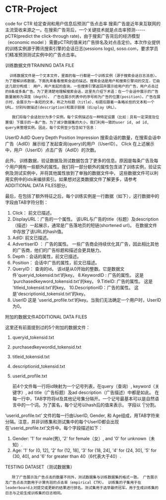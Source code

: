 # CTR-Project
code for CTR
给定查询和用户信息后预测广告点击率
  搜索广告是近年来互联网的主流营收来源之一。在搜索广告背后，一个关键技术就是点击率预测-----pCTR(predict the click-through rate)，由于搜索广告背后的经济模型（economic model ）需要pCTR的值来对广告排名及对点击定价。本次作业提供的训练实例源于腾讯搜索引擎的会话日志(sessions logs), soso.com，要求学员们精准预测测试实例中的广告点击率。 


训练数据文件TRAINING DATA FILE


      训练数据文件是一个文本文件，里面的每一行都是一个训练实例（源于搜索会话日志消息）。 为了理解训练数据，下面先来看看搜索会话的描述。搜索会话是用户和搜索引擎间的交互，它由这几部分构成： 用户，用户发起的查询，一些搜索引擎返回并展示给用户的广告，用户点击过的0条或多条广告。为了更清楚地理解搜索会话，这里先介绍下术语：在一个会话中展示的广告数量被称为深度（depth）， 广告在展示列表中的序号称为广告的位置(position)。广告在展示时，会展示为一条短的文本，称之为标题（title），标题后跟着一条略长些的文本和一个URL，分别叫做描述(description)和展示链接（display URL）。

       我们将每个会话划分为多个实例。每个实例描述在一种特定设置（比如：具有一定深度及位置值）下展示的一条广告。为了减少数据集的大小，我们利用一致的user id, ad id, query来整理实例。因此，每个实例至少包含如下信息：

UserID
AdID
Query
Depth
Position
Impression
      搜索会话的数量，在搜索会话中广告（AdID）展示给了发起查询(query)的用户（UserID）。
Click
      在上述展示中，用户（UserID）点击广告（AdID）的次数。

此外， 训练数据，验证数据及测试数据包含了更多的信息。原因是每条广告及每个用户拥有一些额外的属性。我们将一部分额外的属性包含进了训练实例，验证实例及测试实例中，并将其他属性放到了单独的数据文件中， 这些数据文件可以利用实例中的ids来编排索引。如果想对这类数据文件了解更多，请参考ADDITIONAL DATA FILES部分。

最后，在包括了额外特征之后，每个训练实例是一行数据（如下），这行数据中的字段由TAB字符分割：

1. Click： 前文已描述。
2. DisplayURL：广告的一个属性。
     该URL与广告的title（标题）及description（描述）一起展示，通常是广告落地页的短链(shortened url)。 在数据文件中存放了该URL的hash值。
3. AdID: 前文已描述。
4. AdvertiserID ： 广告的属性。
      一些广告商会持续优化其广告，因此相比其他的广告商，他们的广告标题和描述会更具魅力。
5. Depth：会话的属性，前文已描述。
6. Position： 会话中广告的属性，前文已描述。
7. QueryID： 查询的id。
      该id是从0开始的整数。它是数据文件'queryid_tokensid.txt'的key。
8.KeywordID : 广告的属性。
      这是 'purchasedkeyword_tokensid.txt'的key。
9.TitleID: 广告的属性。
      这是 'titleid_tokensid.txt'的key。
10.DescriptionID：广告的属性。
      这是'descriptionid_tokensid.txt'的key。
11. UserID
      这是 'userid_profile.txt'的key。当我们无法确定一个用户时，UserID为0。



附加的数据文件ADDITIONAL DATA FILES



这里还有前面提到过的5个附加的数据文件：

1. queryid_tokensid.txt

2. purchasedkeywordid_tokensid.txt

3. titleid_tokensid.txt

4. descriptionid_tokensid.txt

5. userid_profile.txt

      前4个文件每一行将id映射为一个记号列表，在query（查询）, keyword（关键字）, ad title（广告标题）及ad description（广告描述）中都是如此。 在每一行中，TAB字符将id及其他记号集分隔开。一个记号最基本可以是自然语言中的一个词。为了匿名，每个记号以hash后的值来表示。 字段以 ‘|’分割。

‘userid_profile.txt’ 文件的每一行由UserID, Gender, 和 Age组成，用TAB字符来分隔。注意，并非训练集和测试集中的每个UserID都会出现在‘userid_profile.txt’文件中。每个字段描述如下：
1. Gender:
'1' for male(男), '2' for female（女）, and '0' for unknown（未知）.
2. Age:
'1' for (0, 12], '2' for (12, 18], '3' for (18, 24], '4' for (24, 30], '5'
for (30, 40], and '6' for greater than 40（6代表大于40）.

TESTING DATASET（测试数据集）

       除了广告展示及广告点击的数量不同外，测试数据集与训练数据集的格式一致。 广告展示及广告点击次数用于计算先验的点击率（empirical CTR）。 训练集的子集用于在leaderboard上对提交或更新的结果进行排名。测试集用于选举最终冠军。用于生成训练集的日志与之前生成训练集的日志相同。
